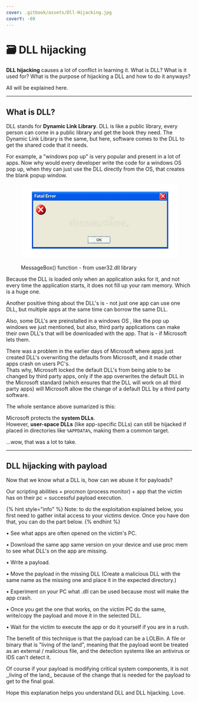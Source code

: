 ```yaml
---
cover: .gitbook/assets/Dll-Hijacking.jpg
coverY: -69
---
```


# 🗃️ DLL hijacking

**DLL hijacking** causes a lot of conflict in learning it. What is DLL? What is it used for? What is the purpose of hijacking a DLL and how to do it anyways?

All will be explained here.

***

## What is DLL?

DLL stands for **Dynamic Link Library**. DLL is like a public library, every person can come in a public library and get the book they need. The Dynamic Link Library is the same, but here, software comes to the DLL to get the shared code that it needs.

For example, a "windows pop up" is very popular and present in a lot of apps. Now why would every developer write the code for a windows OS pop up, when they can just use the DLL directly from the OS, that creates the blank popup window.

<figure><img src=".gitbook/assets/image.png" alt=""><figcaption><p>MessageBox() function - from user32.dll library</p></figcaption></figure>



Because the DLL is loaded only when an application asks for it, and not every time the application starts, it does not fill up your ram memory. Which is a huge one.

Another positive thing about the DLL's is - not just one app can use one DLL, but multiple apps at the same time can borrow the same DLL.

Also, some DLL's are preinstalled in a windows OS , like the pop up windows we just mentioned, but also, third party applications can make their own DLL's that will be downloaded with the app. That is - if Microsoft lets them.

There was a problem in the earlier days of Microsoft where apps just created DLL's overwriting the defaults from Microsoft, and it made other apps crash on users PC's.\
Thats why, Microsoft locked the default DLL's from being able to be changed by third party apps, only if the app overwrites the default DLL in the Microsoft standard (which ensures that the DLL will work on all third party apps) will Microsoft allow the change of a default DLL by a third party software.

The whole sentance above sumarized is this:&#x20;

Microsoft protects the **system DLLs**. \
However, **user-space DLLs** (like app-specific DLLs) can still be hijacked if placed in directories like `%APPDATA%`, making them a common target.

...wow, that was a lot to take.

***

## DLL hijacking with payload

Now that we know what a DLL is, how can we abuse it for payloads?

Our scripting abilities + procmon (process monitor) + app that the victim has on their pc = successful payload execution.

{% hint style="info" %}
Note: to do the exploitation explained below, you first need to gather inital access to your victims device. Once you have don that, you can do the part below.
{% endhint %}



• See what apps are often opened on the victim's PC.

• Download the same app same version on your device and use proc mem to see what DLL's on the app are missing.

• Write a payload.

• Move the payload in the missing DLL (Create a malicious DLL with the same name as the missing one and place it in the expected directory.)

• Experiment on your PC what .dll can be used because most will make the app crash.

• Once you get the one that works, on the victim PC do the same, write/copy the payload and move it in the selected DLL.

• Wait for the victim to execute the app or do it yourself if you are in a rush.



The benefit of this technique is that the payload can be a LOLBin. A file or binary that is "living of the land", meaning that the payload wont be treated as an external / malicious file, and the detection systems like an antivirus or IDS can't detect it.

Of course if your payload is modifying critical system components, it is not ,,living of the land,, because of the change that is needed for the payload to get to the final goal.



Hope this explanation helps you understand DLL and DLL hijacking. Love.

